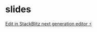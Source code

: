 # slides

[Edit in StackBlitz next generation editor ⚡️](https://stackblitz.com/~/github.com/Coshpr/slides)